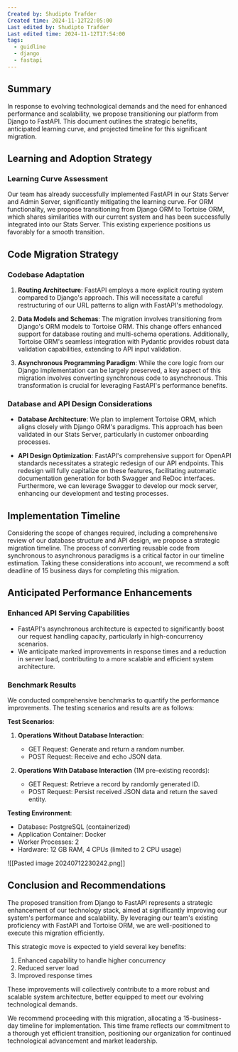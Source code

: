 ```yaml
---
Created by: Shudipto Trafder
Created time: 2024-11-12T22:05:00
Last edited by: Shudipto Trafder
Last edited time: 2024-11-12T17:54:00
tags:
  - guidline
  - django
  - fastapi
---
```


## Summary

In response to evolving technological demands and the need for enhanced performance and scalability, we propose transitioning our platform from Django to FastAPI. This document outlines the strategic benefits, anticipated learning curve, and projected timeline for this significant migration.

## Learning and Adoption Strategy

### Learning Curve Assessment

Our team has already successfully implemented FastAPI in our Stats Server and Admin Server, significantly mitigating the learning curve. For ORM functionality, we propose transitioning from Django ORM to Tortoise ORM, which shares similarities with our current system and has been successfully integrated into our Stats Server. This existing experience positions us favorably for a smooth transition.

## Code Migration Strategy

### Codebase Adaptation

1. **Routing Architecture**: FastAPI employs a more explicit routing system compared to Django's approach. This will necessitate a careful restructuring of our URL patterns to align with FastAPI's methodology.

2. **Data Models and Schemas**: The migration involves transitioning from Django's ORM models to Tortoise ORM. This change offers enhanced support for database routing and multi-schema operations. Additionally, Tortoise ORM's seamless integration with Pydantic provides robust data validation capabilities, extending to API input validation.

3. **Asynchronous Programming Paradigm**: While the core logic from our Django implementation can be largely preserved, a key aspect of this migration involves converting synchronous code to asynchronous. This transformation is crucial for leveraging FastAPI's performance benefits.

### Database and API Design Considerations

- **Database Architecture**: We plan to implement Tortoise ORM, which aligns closely with Django ORM's paradigms. This approach has been validated in our Stats Server, particularly in customer onboarding processes.

- **API Design Optimization**: FastAPI's comprehensive support for OpenAPI standards necessitates a strategic redesign of our API endpoints. This redesign will fully capitalize on these features, facilitating automatic documentation generation for both Swagger and ReDoc interfaces. Furthermore, we can leverage Swagger to develop our mock server, enhancing our development and testing processes.

## Implementation Timeline

Considering the scope of changes required, including a comprehensive review of our database structure and API design, we propose a strategic migration timeline. The process of converting reusable code from synchronous to asynchronous paradigms is a critical factor in our timeline estimation. Taking these considerations into account, we recommend a soft deadline of 15 business days for completing this migration.

## Anticipated Performance Enhancements

### Enhanced API Serving Capabilities

- FastAPI's asynchronous architecture is expected to significantly boost our request handling capacity, particularly in high-concurrency scenarios.
- We anticipate marked improvements in response times and a reduction in server load, contributing to a more scalable and efficient system architecture.

### Benchmark Results

We conducted comprehensive benchmarks to quantify the performance improvements. The testing scenarios and results are as follows:

**Test Scenarios**:

1. **Operations Without Database Interaction**:
   - GET Request: Generate and return a random number.
   - POST Request: Receive and echo JSON data.

2. **Operations With Database Interaction** (1M pre-existing records):
   - GET Request: Retrieve a record by randomly generated ID.
   - POST Request: Persist received JSON data and return the saved entity.

**Testing Environment**:
- Database: PostgreSQL (containerized)
- Application Container: Docker
- Worker Processes: 2
- Hardware: 12 GB RAM, 4 CPUs (limited to 2 CPU usage)

![[Pasted image 20240712230242.png]]

## Conclusion and Recommendations

The proposed transition from Django to FastAPI represents a strategic enhancement of our technology stack, aimed at significantly improving our system's performance and scalability. By leveraging our team's existing proficiency with FastAPI and Tortoise ORM, we are well-positioned to execute this migration efficiently.

This strategic move is expected to yield several key benefits:
1. Enhanced capability to handle higher concurrency
2. Reduced server load
3. Improved response times

These improvements will collectively contribute to a more robust and scalable system architecture, better equipped to meet our evolving technological demands.

We recommend proceeding with this migration, allocating a 15-business-day timeline for implementation. This time frame reflects our commitment to a thorough yet efficient transition, positioning our organization for continued technological advancement and market leadership.